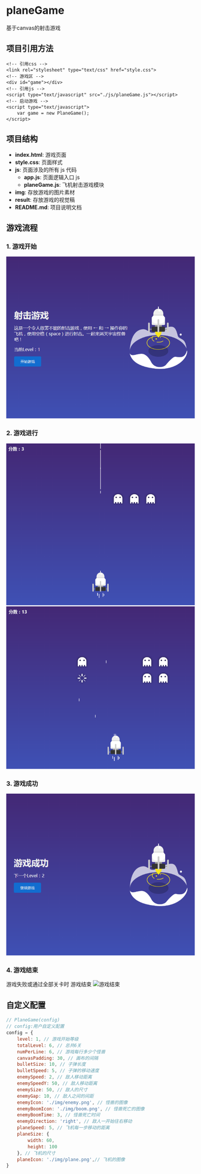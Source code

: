 # planeGame
 基于canvas的射击游戏
 
## 项目引用方法
``` 
<!-- 引用css -->
<link rel="stylesheet" type="text/css" href="style.css">
<!-- 游戏区 -->
<div id="game"></div>
<!-- 引用js -->
<script type="text/javascript" src="./js/planeGame.js"></script>
<!-- 启动游戏 -->
<script type="text/javascript">
    var game = new PlaneGame();
</script>
```

## 项目结构
- **index.html**: 游戏页面
- **style.css**: 页面样式
- **js**: 页面涉及的所有 js 代码
  - **app.js**: 页面逻辑入口 js
  - **planeGame.js**: 飞机射击游戏模块
- **img**: 存放游戏的图片素材
- **result**: 存放游戏的视觉稿
- **README.md**: 项目说明文档

## 游戏流程
### 1. 游戏开始
![游戏开始](./result/game-start.png)

### 2. 游戏进行
![游戏进行1](./result/game-in.png)
![游戏进行2](./result/game-in2.png)

### 3. 游戏成功
![游戏成功](./result/game-success.png)

### 4. 游戏结束
 游戏失败或通过全部关卡时 游戏结束
![ 游戏结束](./result/game-failed.png)

## 自定义配置
``` javascript
// PlaneGame(config)
// config:用户自定义配置
config = {
    level: 1, // 游戏开始等级
    totalLevel: 6, // 总共6关
    numPerLine: 6, // 游戏每行多少个怪兽
    canvasPadding: 30, // 画布的间隔
    bulletSize: 10, // 子弹长度
    bulletSpeed: 5, // 子弹的移动速度
    enemySpeed: 2, // 敌人移动距离
    enemySpeedY: 50, // 敌人移动距离
    enemySize: 50, // 敌人的尺寸
    enemyGap: 10, // 敌人之间的间距
    enemyIcon: './img/enemy.png', // 怪兽的图像
    enemyBoomIcon: './img/boom.png', // 怪兽死亡的图像
    enemyBoomTime: 3, // 怪兽死亡时间
    enemyDirection: 'right', // 敌人一开始往右移动
    planeSpeed: 5, // 飞机每一步移动的距离
    planeSize: {
        width: 60,
        height: 100
    }, // 飞机的尺寸
    planeIcon: './img/plane.png',// 飞机的图像
}
```